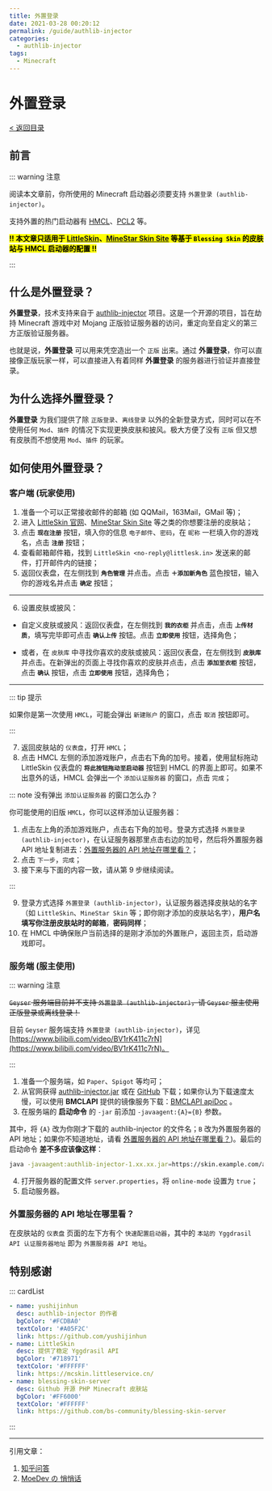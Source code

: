 ```yaml
---
title: 外置登录
date: 2021-03-28 00:20:12
permalink: /guide/authlib-injector
categories:
  - authlib-injector
tags:
  - Minecraft
---
```


# 外置登录

[< 返回目录](/tree)

## 前言

::: warning 注意

阅读本文章前，你所使用的 Minecraft 启动器必须要支持 `外置登录 (authlib-injector)`。

支持外置的热门启动器有 [HMCL](https://hmcl.huangyuhui.net/download "HMCL 官方网站")、[PCL2](https://afdian.net/@LTCat "请龙猫喝杯茶") 等。

<mark>**!! 本文章只适用于 [LittleSkin](https://mcskin.littleservice.cn/ "LittleSkin 官网")、[MineStar Skin Site](https://skin.minestar.top/) 等基于 `Blessing Skin` 的皮肤站与 HMCL 启动器的配置 !!**</mark>

:::

## 什么是外置登录？

**外置登录**，技术支持来自于 [authlib-injector](https://github.com/yushijinhun/authlib-injector "GitHub 项目链接") 项目。这是一个开源的项目，旨在劫持 Minecraft 游戏中对 Mojang 正版验证服务器的访问，重定向至自定义的第三方正版验证服务器。

也就是说，**外置登录** 可以用来凭空造出一个 `正版` 出来。通过 **外置登录**，你可以直接像正版玩家一样，可以直接进入有着同样 **外置登录** 的服务器进行验证并直接登录。

## 为什么选择外置登录？

**外置登录** 为我们提供了除 `正版登录`、`离线登录` 以外的全新登录方式，同时可以在不使用任何 `Mod`、`插件` 的情况下实现更换皮肤和披风。极大方便了没有 `正版` 但又想有皮肤而不想使用 `Mod`、`插件` 的玩家。

## 如何使用外置登录？

### 客户端 (玩家使用)

1. 准备一个可以正常接收邮件的邮箱 (如 QQMail，163Mail，GMail 等)；
2. 进入 [LittleSkin 官网](https://mcskin.littleservice.cn/ "LittleSkin 官网")、[MineStar Skin Site](https://skin.minestar.top/) 等之类的你想要注册的皮肤站；
3. 点击 **`现在注册`** 按钮，填入你的信息 `电子邮件`、`密码`，在 `昵称` 一栏填入你的游戏名，点击 **`注册`** 按钮；
4. 查看邮箱邮件箱，找到 `LittleSkin <no-reply@littlesk.in>` 发送来的邮件，打开邮件内的链接；
5. 返回仪表盘，在左侧找到 **`角色管理`** 并点击。点击 **`＋添加新角色`** 蓝色按钮，输入你的游戏名并点击 **`确定`** 按钮；

---

6. 设置皮肤或披风：

- 自定义皮肤或披风：返回仪表盘，在左侧找到 **`我的衣柜`** 并点击，点击 **`上传材质`**，填写完毕即可点击 **`确认上传`** 按钮。点击 **`立即使用`** 按钮，选择角色；

- 或者，在 `皮肤库` 中寻找你喜欢的皮肤或披风：返回仪表盘，在左侧找到 **`皮肤库`** 并点击。在新弹出的页面上寻找你喜欢的皮肤并点击，点击 **`添加至衣柜`** 按钮，点击 **`确认`** 按钮，点击 **`立即使用`** 按钮，选择角色；

---

::: tip 提示

如果你是第一次使用 `HMCL`，可能会弹出 `新建账户` 的窗口，点击 `取消` 按钮即可。

:::

7. 返回皮肤站的 `仪表盘`，打开 `HMCL`；
8. 点击 HMCL 左侧的添加游戏账户，点击右下角的加号。接着，使用鼠标拖动 LittleSkin 仪表盘的 **`将此按钮拖动至启动器`** 按钮到 HMCL 的界面上即可。如果不出意外的话，HMCL 会弹出一个 `添加认证服务器` 的窗口，点击 `完成`；

::: note 没有弹出 `添加认证服务器` 的窗口怎么办？

你可能使用的旧版 `HMCL`，你可以这样添加认证服务器：

1. 点击左上角的添加游戏账户，点击右下角的加号。登录方式选择 `外置登录 (authlib-injector)`，在认证服务器那里点击右边的加号，然后将外置服务器 API 地址复制进去：[外置服务器的 API 地址在哪里看？](#外置服务器的-api-地址在哪里看)；
2. 点击 `下一步`，`完成`；
3. 接下来与下面的内容一致，请从第 9 步继续阅读。

:::

9. 登录方式选择 `外置登录 (authlib-injector)`，认证服务器选择皮肤站的名字（如 `LittleSkin`、`MineStar Skin` 等；即你刚才添加的皮肤站名字），**用户名填写你注册皮肤站时的邮箱**，**密码同样**；
10. 在 HMCL 中确保账户当前选择的是刚才添加的外置账户，返回主页，启动游戏即可。

### 服务端 (服主使用)

::: warning 注意

~~`Geyser` 服务端目前并不支持 `外置登录 (authlib-injector)`，请 `Geyser` 服主使用正版登录或离线登录！~~

目前 `Geyser` 服务端支持 `外置登录 (authlib-injector)`，详见 [https://www.bilibili.com/video/BV1rK411c7rN](https://www.bilibili.com/video/BV1rK411c7rN)。

:::

1. 准备一个服务端，如 `Paper`、`Spigot` 等均可；
2. 从官网获得 [authlib-injector.jar](https://authlib-injector.yushi.moe/) 或在 [GitHub](https://github.com/yushijinhun/authlib-injector/releases) 下载；如果你认为下载速度太慢，可以使用 **BMCLAPI** 提供的镜像服务下载：[BMCLAPI apiDoc](https://bmclapidoc.bangbang93.com/#api-Mirrors-Mirrors_authlib_injector) <Badge text="API 文档"/>。
3. 在服务端的 **启动命令** 的 `-jar` 前添加 `-javaagent:{A}={B}` 参数。

其中，将 `{A}` 改为你刚才下载的 authlib-injector 的文件名；`B` 改为外置服务器的 API 地址；如果你不知道地址，请看 [外置服务器的 API 地址在哪里看？](#外置服务器的-api-地址在哪里看))。最后的启动命令 **差不多应该像这样**：

```bash
java -javaagent:authlib-injector-1.xx.xx.jar=https://skin.example.com/api/yggdrasil -jar server_file.jar
```

4. 打开服务器的配置文件 `server.properties`，将 `online-mode` 设置为 `true`；
5. 启动服务器。

### 外置服务器的 API 地址在哪里看？

在皮肤站的 `仪表盘` 页面的左下方有个 `快速配置启动器`，其中的 `本站的 Yggdrasil API 认证服务器地址` 即为 `外置服务器 API 地址`。


## 特别感谢

::: cardList
```yaml
- name: yushijinhun
  desc: authlib-injector 的作者
  bgColor: '#FCDBA0'
  textColor: '#A05F2C'
  link: https://github.com/yushijinhun
- name: LittleSkin
  desc: 提供了稳定 Yggdrasil API
  bgColor: '#718971'
  textColor: '#FFFFFF'
  link: https://mcskin.littleservice.cn/
- name: blessing-skin-server
  desc: Github 开源 PHP Minecraft 皮肤站
  bgColor: '#FF6000'
  textColor: '#FFFFFF'
  link: https://github.com/bs-community/blessing-skin-server
```
:::

-------------
引用文章：
1. [知乎问答](https://www.zhihu.com/question/441838192)
2. [MoeDev の 悄悄话](https://moedev.net/authlib-injector/)
